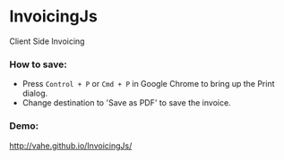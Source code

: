 InvoicingJs
===========

Client Side Invoicing


### How to save:
- Press `Control + P` or `Cmd + P` in Google Chrome to bring up the Print dialog.
- Change destination to 'Save as PDF' to save the invoice.

### Demo:
http://vahe.github.io/InvoicingJs/
